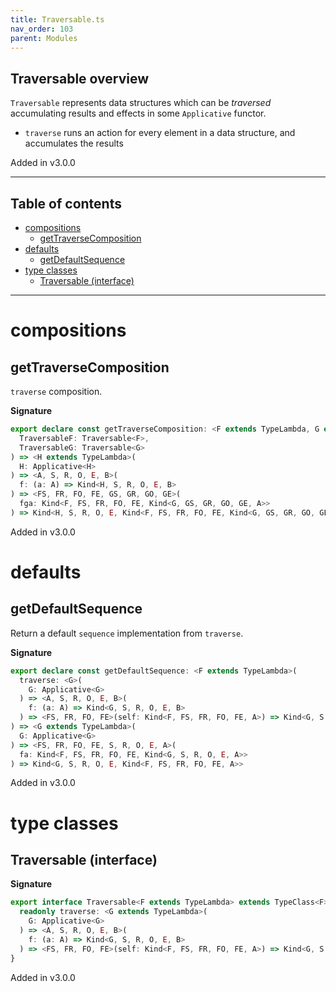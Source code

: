 ```yaml
---
title: Traversable.ts
nav_order: 103
parent: Modules
---
```


## Traversable overview

`Traversable` represents data structures which can be _traversed_ accumulating results and effects in some
`Applicative` functor.

- `traverse` runs an action for every element in a data structure, and accumulates the results

Added in v3.0.0

---

<h2 class="text-delta">Table of contents</h2>

- [compositions](#compositions)
  - [getTraverseComposition](#gettraversecomposition)
- [defaults](#defaults)
  - [getDefaultSequence](#getdefaultsequence)
- [type classes](#type-classes)
  - [Traversable (interface)](#traversable-interface)

---

# compositions

## getTraverseComposition

`traverse` composition.

**Signature**

```ts
export declare const getTraverseComposition: <F extends TypeLambda, G extends TypeLambda>(
  TraversableF: Traversable<F>,
  TraversableG: Traversable<G>
) => <H extends TypeLambda>(
  H: Applicative<H>
) => <A, S, R, O, E, B>(
  f: (a: A) => Kind<H, S, R, O, E, B>
) => <FS, FR, FO, FE, GS, GR, GO, GE>(
  fga: Kind<F, FS, FR, FO, FE, Kind<G, GS, GR, GO, GE, A>>
) => Kind<H, S, R, O, E, Kind<F, FS, FR, FO, FE, Kind<G, GS, GR, GO, GE, B>>>
```

Added in v3.0.0

# defaults

## getDefaultSequence

Return a default `sequence` implementation from `traverse`.

**Signature**

```ts
export declare const getDefaultSequence: <F extends TypeLambda>(
  traverse: <G>(
    G: Applicative<G>
  ) => <A, S, R, O, E, B>(
    f: (a: A) => Kind<G, S, R, O, E, B>
  ) => <FS, FR, FO, FE>(self: Kind<F, FS, FR, FO, FE, A>) => Kind<G, S, R, O, E, Kind<F, FS, FR, FO, FE, B>>
) => <G extends TypeLambda>(
  G: Applicative<G>
) => <FS, FR, FO, FE, S, R, O, E, A>(
  fa: Kind<F, FS, FR, FO, FE, Kind<G, S, R, O, E, A>>
) => Kind<G, S, R, O, E, Kind<F, FS, FR, FO, FE, A>>
```

Added in v3.0.0

# type classes

## Traversable (interface)

**Signature**

```ts
export interface Traversable<F extends TypeLambda> extends TypeClass<F> {
  readonly traverse: <G extends TypeLambda>(
    G: Applicative<G>
  ) => <A, S, R, O, E, B>(
    f: (a: A) => Kind<G, S, R, O, E, B>
  ) => <FS, FR, FO, FE>(self: Kind<F, FS, FR, FO, FE, A>) => Kind<G, S, R, O, E, Kind<F, FS, FR, FO, FE, B>>
}
```

Added in v3.0.0

